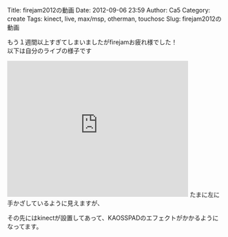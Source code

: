 Title: firejam2012の動画
Date: 2012-09-06 23:59
Author: Ca5
Category: create
Tags: kinect, live, max/msp, otherman, touchosc
Slug: firejam2012の動画

もう１週間以上すぎてしまいましたがfirejamお疲れ様でした！  
以下は自分のライブの様子です  

<iframe width="420" height="315" src="http://www.youtube.com/embed/4qJNfEFd_xc" frameborder="0" allowfullscreen></iframe>  
たまに左に手かざしているように見えますが、  

その先にはkinectが設置してあって、KAOSSPADのエフェクトがかかるようになってます。
